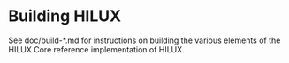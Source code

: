 Building HILUX
=============

See doc/build-*.md for instructions on building the various
elements of the HILUX Core reference implementation of HILUX.
